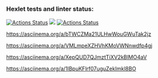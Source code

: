 ### Hexlet tests and linter status:
[![Actions Status](https://github.com/542993/frontend-project-lvl1/workflows/hexlet-check/badge.svg)](https://github.com/542993/frontend-project-lvl1/actions)
<a href="https://codeclimate.com/github/542993/frontend-project-lvl1/maintainability"><img src="https://api.codeclimate.com/v1/badges/b1ee8ef0221576c495a2/maintainability" /></a>
[![Actions Status](https://github.com/542993/frontend-project-lvl1/workflows/linter-check/badge.svg)](https://github.com/542993/frontend-project-lvl1/actions)

https://asciinema.org/a/bTWCZMa21ULHwWouGWuTak2jz

 https://asciinema.org/a/VMLmpeXZHVhKMoVWNnwdfp4gj

  https://asciinema.org/a/XepQUD7QJmztTiXV2kBlMO4aV

  https://asciinema.org/a/1lBpuKFlrf07uguZekImkl8BO
